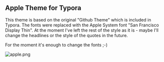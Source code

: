 ## Apple Theme for Typora

This theme is based on the original "Github Theme" which is included in Typora. The fonts were replaced with the Apple System font "San Francisco Display Thin". At the moment I've left the rest of the style as it is - maybe I'll change the headlines or the style of the quotes in the future.

For the moment it's enough to change the fonts ;-)

![apple.png](http://altobee.de/apple/apple.png)
